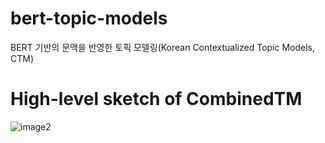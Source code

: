 # bert-topic-models
BERT 기반의 문맥을 반영한 토픽 모델링(Korean Contextualized Topic Models, CTM)

# High-level sketch of CombinedTM
![image2](https://user-images.githubusercontent.com/73151616/154486783-d1692297-995a-4863-b5d4-5e1eba0315c9.jpg)
